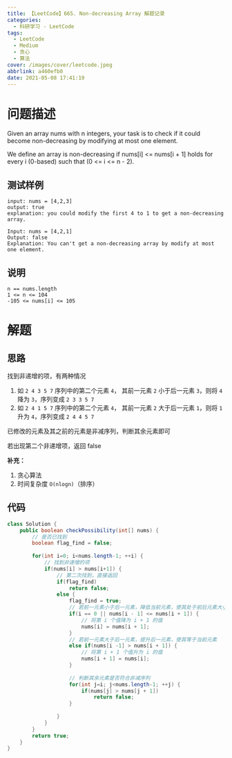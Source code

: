 ```yaml
---
title: 【LeetCode】665. Non-decreasing Array 解题记录
categories:
  - 科研学习 - LeetCode
tags:
  - LeetCode
  - Medium
  - 贪心
  - 算法
cover: /images/cover/leetcode.jpeg
abbrlink: a460efb0
date: 2021-05-08 17:41:19
---
```



# 问题描述

Given an array nums with n integers, your task is to check if it could become non-decreasing by modifying at most one element.

We define an array is non-decreasing if nums[i] <= nums[i + 1] holds for every i (0-based) such that (0 <= i <= n - 2).

## 测试样例

```
input: nums = [4,2,3]
output: true
explanation: you could modify the first 4 to 1 to get a non-decreasing array.
```

```
Input: nums = [4,2,1]
Output: false
Explanation: You can't get a non-decreasing array by modify at most one element.
```

## 说明

```
n == nums.length
1 <= n <= 104
-105 <= nums[i] <= 105
```

# 解题

## 思路

找到非递增的项，有两种情况

1. 如 `2 4 3 5 7` 序列中的第二个元素 `4`， 其前一元素 `2` 小于后一元素 `3`，则将 `4` 降为 `3`，序列变成 `2 3 3 5 7`
2. 如 `2 4 1 5 7` 序列中的第二个元素 `4`， 其前一元素 `2` 大于后一元素 `1`，则将 `1` 升为 `4`，序列变成 `2 4 4 5 7`

已修改的元素及其之前的元素是非减序列，判断其余元素即可

若出现第二个非递增项，返回 false

**补充：**

1. 贪心算法
2. 时间复杂度 `O(nlogn)`（排序）

## 代码

```java
class Solution {
    public boolean checkPossibility(int[] nums) {
        // 是否已找到
        boolean flag_find = false;
        
        for(int i=0; i<nums.length-1; ++i) {
            // 找到非递增的项
            if(nums[i] > nums[i+1]) {
                // 第二次找到，直接返回
                if(flag_find)
                    return false;
                else {
                    flag_find = true;
                    // 若前一元素小于后一元素，降低当前元素，使其处于前后元素大小之间
                    if(i == 0 || nums[i - 1] <= nums[i + 1]) {
                        // 将第 i 个值降为 i + 1 的值
                        nums[i] = nums[i + 1];
                    }
                    // 若前一元素大于后一元素，提升后一元素，使其等于当前元素
                    else if(nums[i -1] > nums[i + 1]) {
                        // 将第 i + 1 个值升为 i 的值
                        nums[i + 1] = nums[i];
                    }
                    
                    // 判断其余元素是否符合非减序列
                    for(int j=i; j<nums.length-1; ++j) {
                        if(nums[j] > nums[j + 1])
                            return false;
                    }
                    
                }
            }
        }
        return true;
    }
}
```

